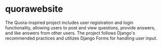 # quorawebsite
The Quora-inspired project includes user registration and login functionality, allowing users to post and view questions, provide answers, and like answers from other users. The project follows Django's recommended practices and utilizes Django Forms for handling user input.
